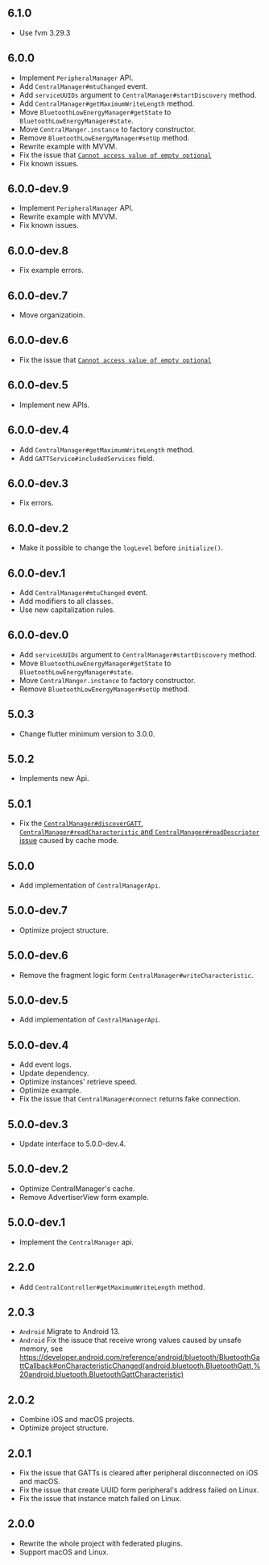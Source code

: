 ## 6.1.0

* Use fvm 3.29.3

## 6.0.0

* Implement `PeripheralManager` API.
* Add `CentralManager#mtuChanged` event.
* Add `serviceUUIDs` argument to `CentralManager#startDiscovery` method.
* Add `CentralManager#getMaximumWriteLength` method.
* Move `BluetoothLowEnergyManager#getState` to `BluetoothLowEnergyManager#state`.
* Move `CentralManger.instance` to factory constructor.
* Remove `BluetoothLowEnergyManager#setUp` method.
* Rewrite example with MVVM.
* Fix the issue that [`Cannot access value of empty optional`](https://github.com/yanshouwang/bluetooth_low_energy/issues/63)
* Fix known issues.

## 6.0.0-dev.9

* Implement `PeripheralManager` API.
* Rewrite example with MVVM.
* Fix known issues.

## 6.0.0-dev.8

* Fix example errors.

## 6.0.0-dev.7

* Move organizatioin.

## 6.0.0-dev.6

* Fix the issue that [`Cannot access value of empty optional`](https://github.com/yanshouwang/bluetooth_low_energy/issues/63)

## 6.0.0-dev.5

* Implement new APIs.

## 6.0.0-dev.4

* Add `CentralManager#getMaximumWriteLength` method.
* Add `GATTService#includedServices` field.

## 6.0.0-dev.3

* Fix errors.

## 6.0.0-dev.2

* Make it possible to change the `logLevel` before `initialize()`.

## 6.0.0-dev.1

* Add `CentralManager#mtuChanged` event.
* Add modifiers to all classes.
* Use new capitalization rules.

## 6.0.0-dev.0

* Add `serviceUUIDs` argument to `CentralManager#startDiscovery` method.
* Move `BluetoothLowEnergyManager#getState` to `BluetoothLowEnergyManager#state`.
* Move `CentralManger.instance` to factory constructor.
* Remove `BluetoothLowEnergyManager#setUp` method.

## 5.0.3

* Change flutter minimum version to 3.0.0.

## 5.0.2

* Implements new Api.

## 5.0.1

* Fix the [`CentralManager#discoverGATT`, `CentralManager#readCharacteristic` and `CentralManager#readDescriptor` issue](https://github.com/yanshouwang/bluetooth_low_energy/issues/42) caused by cache mode.

## 5.0.0

* Add implementation of `CentralManagerApi`.

## 5.0.0-dev.7

* Optimize project structure.

## 5.0.0-dev.6

* Remove the fragment logic form `CentralManager#writeCharacteristic`.

## 5.0.0-dev.5

* Add implementation of `CentralManagerApi`.

## 5.0.0-dev.4

* Add event logs.
* Update dependency.
* Optimize instances' retrieve speed.
* Optimize example.
* Fix the issue that `CentralManager#connect` returns fake connection.

## 5.0.0-dev.3

* Update interface to 5.0.0-dev.4.

## 5.0.0-dev.2

* Optimize CentralManager's cache.
* Remove AdvertiserView form example.

## 5.0.0-dev.1

* Implement the `CentralManager` api.

## 2.2.0

* Add `CentralController#getMaximumWriteLength` method.

## 2.0.3

* `Android` Migrate to Android 13.
* `Android` Fix the issuce that receive wrong values caused by unsafe memory, see https://developer.android.com/reference/android/bluetooth/BluetoothGattCallback#onCharacteristicChanged(android.bluetooth.BluetoothGatt,%20android.bluetooth.BluetoothGattCharacteristic)

## 2.0.2

* Combine iOS and macOS projects.
* Optimize project structure.

## 2.0.1

* Fix the issue that GATTs is cleared after peripheral disconnected on iOS and macOS.
* Fix the issue that create UUID form peripheral's address failed on Linux.
* Fix the issue that instance match failed on Linux.

## 2.0.0

* Rewrite the whole project with federated plugins.
* Support macOS and Linux.
